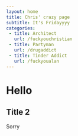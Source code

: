 ```yaml
---
layout: home
title: Chris' crazy page
subtitle: It's Fridayyyy
categories:
 - title: Architect
   url: /fuckyouchristian
 - title: Partyman
   url: /drugaddict
 - title: Tinder Addict
   url: /fuckyoualan
---
```


# Hello 

## Title 2

Sorry